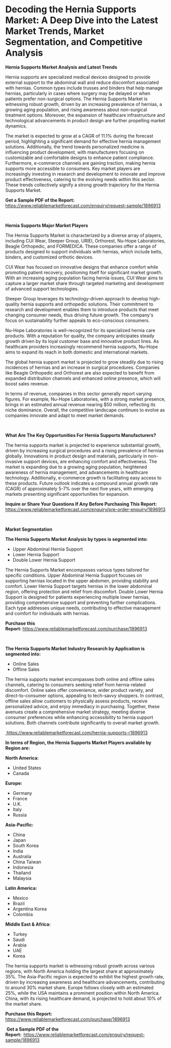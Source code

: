 <p><h1>Decoding the Hernia Supports Market: A Deep Dive into the Latest Market Trends, Market Segmentation, and Competitive Analysis</h1></p><p><strong>Hernia Supports Market Analysis and Latest Trends</strong></p>
<p><p>Hernia supports are specialized medical devices designed to provide external support to the abdominal wall and reduce discomfort associated with hernias. Common types include trusses and binders that help manage hernias, particularly in cases where surgery may be delayed or when patients prefer non-surgical options. The Hernia Supports Market is witnessing robust growth, driven by an increasing prevalence of hernias, a growing aging population, and rising awareness about non-surgical treatment options. Moreover, the expansion of healthcare infrastructure and technological advancements in product design are further propelling market dynamics.</p><p>The market is expected to grow at a CAGR of 11.1% during the forecast period, highlighting a significant demand for effective hernia management solutions. Additionally, the trend towards personalized medicine is influencing product development, with manufacturers focusing on customizable and comfortable designs to enhance patient compliance. Furthermore, e-commerce channels are gaining traction, making hernia supports more accessible to consumers. Key market players are increasingly investing in research and development to innovate and improve product effectiveness, catering to the evolving needs within this sector. These trends collectively signify a strong growth trajectory for the Hernia Supports Market.</p></p>
<p><strong>Get a Sample PDF of the Report:&nbsp;</strong> <a href="https://www.reliablemarketforecast.com/enquiry/request-sample/1896913?utm_campaign=1169&utm_medium=2&utm_source=Github&utm_content=ia&utm_term=13042025&utm_id=hernia-supports">https://www.reliablemarketforecast.com/enquiry/request-sample/1896913</a></p>
<p>&nbsp;</p>
<p><strong>Hernia Supports Major Market Players</strong></p>
<p><p>The Hernia Supports Market is characterized by a diverse array of players, including CUI Wear, Steeper Group, URIEl, Orthorest, Nu-Hope Laboratories, Beagle Orthopedic, and FORMEDICA. These companies offer a range of products designed to support individuals with hernias, which include belts, binders, and customized orthotic devices.</p><p>CUI Wear has focused on innovative designs that enhance comfort while promoting patient recovery, positioning itself for significant market growth. With an increasing aging population facing hernia issues, CUI Wear aims to capture a larger market share through targeted marketing and development of advanced support technologies.</p><p>Steeper Group leverages its technology-driven approach to develop high-quality hernia supports and orthopedic solutions. Their commitment to research and development enables them to introduce products that meet changing consumer needs, thus driving future growth. The company's focus on sustainability further appeals to eco-conscious consumers.</p><p>Nu-Hope Laboratories is well-recognized for its specialized hernia care products. With a reputation for quality, the company anticipates steady growth driven by its loyal customer base and innovative product lines. As healthcare providers increasingly recommend hernia supports, Nu-Hope aims to expand its reach in both domestic and international markets.</p><p>The global hernia support market is projected to grow steadily due to rising incidences of hernias and an increase in surgical procedures. Companies like Beagle Orthopedic and Orthorest are also expected to benefit from expanded distribution channels and enhanced online presence, which will boost sales revenue.</p><p>In terms of revenue, companies in this sector generally report varying figures. For example, Nu-Hope Laboratories, with a strong market presence, brings in an estimated annual revenue nearing $50 million, reflecting its niche dominance. Overall, the competitive landscape continues to evolve as companies innovate and adapt to meet market demands.</p></p>
<p>&nbsp;</p>
<p><strong>What Are The Key Opportunities For Hernia Supports Manufacturers?</strong></p>
<p><p>The hernia supports market is projected to experience substantial growth, driven by increasing surgical procedures and a rising prevalence of hernias globally. Innovations in product design and materials, particularly in non-invasive support devices, are enhancing comfort and effectiveness. The market is expanding due to a growing aging population, heightened awareness of hernia management, and advancements in healthcare technology. Additionally, e-commerce growth is facilitating easy access to these products. Future outlook indicates a compound annual growth rate (CAGR) of approximately 5-7% over the next five years, with emerging markets presenting significant opportunities for expansion.</p></p>
<p><strong>Inquire or Share Your Questions If Any Before Purchasing This Report:</strong> <a href="https://www.reliablemarketforecast.com/enquiry/pre-order-enquiry/1896913?utm_campaign=1169&utm_medium=2&utm_source=Github&utm_content=ia&utm_term=13042025&utm_id=hernia-supports">https://www.reliablemarketforecast.com/enquiry/pre-order-enquiry/1896913</a></p>
<p>&nbsp;</p>
<p><strong>Market Segmentation</strong></p>
<p><strong>The Hernia Supports Market Analysis by types is segmented into:</strong></p>
<p><ul><li>Upper Abdominal Hernia Support</li><li>Lower Hernia Support</li><li>Double Lower Hernia Support</li></ul></p>
<p><p>The Hernia Supports Market encompasses various types tailored for specific conditions. Upper Abdominal Hernia Support focuses on supporting hernias located in the upper abdomen, providing stability and comfort. Lower Hernia Support targets hernias in the lower abdominal region, offering protection and relief from discomfort. Double Lower Hernia Support is designed for patients experiencing multiple lower hernias, providing comprehensive support and preventing further complications. Each type addresses unique needs, contributing to effective management and comfort for individuals with hernias.</p></p>
<p><strong>Purchase this Report:&nbsp;</strong><a href="https://www.reliablemarketforecast.com/purchase/1896913?utm_campaign=1169&utm_medium=2&utm_source=Github&utm_content=ia&utm_term=13042025&utm_id=hernia-supports">https://www.reliablemarketforecast.com/purchase/1896913</a></p>
<p>&nbsp;</p>
<p><strong>The Hernia Supports Market Industry Research by Application is segmented into:</strong></p>
<p><ul><li>Online Sales</li><li>Offline Sales</li></ul></p>
<p><p>The hernia supports market encompasses both online and offline sales channels, catering to consumers seeking relief from hernia-related discomfort. Online sales offer convenience, wider product variety, and direct-to-consumer options, appealing to tech-savvy shoppers. In contrast, offline sales allow customers to physically assess products, receive personalized advice, and enjoy immediacy in purchasing. Together, these avenues create a comprehensive market strategy, meeting diverse consumer preferences while enhancing accessibility to hernia support solutions. Both channels contribute significantly to overall market growth.</p></p>
<p><a href="https://www.reliablemarketforecast.com/hernia-supports-r1896913?utm_campaign=1169&utm_medium=2&utm_source=Github&utm_content=ia&utm_term=13042025&utm_id=hernia-supports">&nbsp;https://www.reliablemarketforecast.com/hernia-supports-r1896913</a></p>
<p><strong>In terms of Region, the Hernia Supports Market Players available by Region are:</strong></p>
<p>
    <p> <strong> North America: </strong>
        <ul>
            <li>United States</li>
            <li>Canada</li>
        </ul>
        </p> 
    <p> <strong> Europe: </strong>
        <ul>
            <li>Germany</li>
            <li>France</li>
            <li>U.K.</li>
            <li>Italy</li>
            <li>Russia</li>
        </ul>
        </p> 
    <p> <strong> Asia-Pacific: </strong>
        <ul>
            <li>China</li>
            <li>Japan</li>
            <li>South Korea</li>
            <li>India</li>
            <li>Australia</li>
            <li>China Taiwan</li>
            <li>Indonesia</li>
            <li>Thailand</li>
            <li>Malaysia</li>
        </ul>
        </p> 
    <p> <strong> Latin America: </strong>
        <ul>
            <li>Mexico</li>
            <li>Brazil</li>
            <li>Argentina Korea</li>
            <li>Colombia</li>
        </ul>
        </p> 
    <p> <strong> Middle East & Africa: </strong>
        <ul>
            <li>Turkey</li>
            <li>Saudi</li>
            <li>Arabia</li>
            <li>UAE</li>
            <li>Korea</li>
        </ul>
    </p>
    </p>
<p><p>The hernia supports market is witnessing robust growth across various regions, with North America holding the largest share at approximately 35%. The Asia-Pacific region is expected to exhibit the highest growth rate, driven by increasing awareness and healthcare advancements, contributing to around 30% market share. Europe follows closely with an estimated 25%, while the USA maintains a prominent position within North America. China, with its rising healthcare demand, is projected to hold about 10% of the market share.</p></p>
<p><strong>Purchase this Report: </strong><a href="https://www.reliablemarketforecast.com/purchase/1896913?utm_campaign=1169&utm_medium=2&utm_source=Github&utm_content=ia&utm_term=13042025&utm_id=hernia-supports">https://www.reliablemarketforecast.com/purchase/1896913</a></p>
<p>&nbsp;<strong>Get a Sample PDF of the Report:&nbsp;&nbsp;</strong><a href="https://www.reliablemarketforecast.com/enquiry/request-sample/1896913?utm_campaign=1169&utm_medium=2&utm_source=Github&utm_content=ia&utm_term=13042025&utm_id=hernia-supports">https://www.reliablemarketforecast.com/enquiry/request-sample/1896913</a></p>
<p><strong></strong></p>
<p><p></p><p></p><p></p></p>